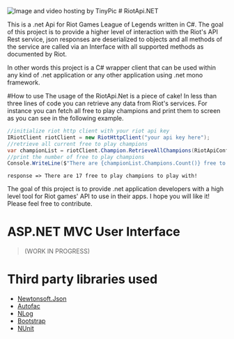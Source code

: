 <img src="http://i58.tinypic.com/qplz85.jpg" border="0" alt="Image and video hosting by TinyPic">
# RiotApi.NET

This is a .net Api for Riot Games League of Legends written in C#. The goal of this project is to provide a higher 
level of interaction with the Riot's API Rest service, json responses are deserialized to objects and all methods of the
service are called via an Interface with all supported methods as documented by Riot.

In other words this project is a C# wrapper client that can be used within any kind of .net application or any other application using .net mono framework.

#How to use
The usage of the RiotApi.Net is a piece of cake! In less than three lines of code you can retrieve any data
from Riot's services. 
For instance you can fetch all free to play champions and print them to screen as you can see in the following example.

```cs
//initialize riot http client with your riot api key
IRiotClient riotClient = new RiotHttpClient("your api key here");
//retrieve all current free to play champions
var championList = riotClient.Champion.RetrieveAllChampions(RiotApiConfig.Regions.NA, freeToPlay: true);
//print the number of free to play champions
Console.WriteLine($"There are {championList.Champions.Count()} free to play champions to play with!");
```

```
response => There are 17 free to play champions to play with!
```

The goal of this project is to provide .net application developers with a high level tool for Riot games' API 
to use in their apps. I hope you will like it! Please feel free to contribute.

# ASP.NET MVC User Interface 
> (WORK IN PROGRESS)

# Third party libraries used
* [Newtonsoft.Json](http://www.newtonsoft.com/json)
* [Autofac](http://autofac.org/)
* [NLog](http://nlog-project.org/)
* [Bootstrap](http://getbootstrap.com/)
* [NUnit](http://www.nunit.org/)
